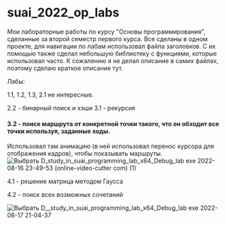 # suai_2022_op_labs
Мои лабораторные работы по курсу "Основы программирования", сделанные за второй семестр первого курса.
Все сделаны в одном проекте, для навигации по лабам использовал файла заголовков. С их помощью также сделал небольшую библиотеку с функциями, которые использовал часто.
К сожалению я не делал описание в самих файлах, поэтому сделаю краткое описание тут.

Лабы:

1.1, 1.2, 1.3, 2.1 не интересные.

2.2 - бинарный поиск и хэши
3.1 - рекурсия
#### 3.2 - поиск маршрута от конкретной точки такого, что он обходит все точки используя, заданные ходы.
Использовал там анимацию (в ней использовал перенос курсора для отображения кадров), чтобы показывать маршруты.
![Выбрать D_study_in_suai_programming_lab_x64_Debug_lab exe 2022-08-16 23-49-53 (online-video-cutter com) (1)](https://user-images.githubusercontent.com/59875675/184939067-5f7e99c1-4f73-4f03-b2f3-20803b38ce0e.gif)

4.1 - решение матрица методом Гаусса

4.2 - поиск всех возможных сочетаний

![Выбрать D__study_in_suai_programming_lab_x64_Debug_lab exe 2022-08-17 21-04-37](https://user-images.githubusercontent.com/59875675/185177661-2739a317-5742-466e-8eb5-18721404b995.gif)
